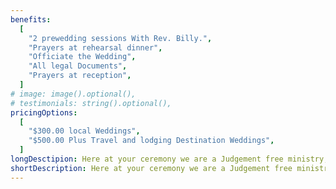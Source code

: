 ```yaml
---
benefits:
  [
    "2 prewedding sessions With Rev. Billy.",
    "Prayers at rehearsal dinner",
    "Officiate the Wedding",
    "All legal Documents",
    "Prayers at reception",
  ]
# image: image().optional(),
# testimonials: string().optional(),
pricingOptions:
  [
    "$300.00 local Weddings",
    "$500.00 Plus Travel and lodging Destination Weddings",
  ]
longDesctipion: Here at your ceremony we are a Judgement free ministry, We want to give people from all walks of life an experience not just another officiant. Rev. Billy AKA B-REV has come from a hard past and knows how love can change a person&#39;s life. We are compassionate and professional and want to bring our experience to your experience.
shortDescription: Here at your ceremony we are a Judgement free ministry. We want to give people from all walks of life an experience, not just another officiant.
---
```

